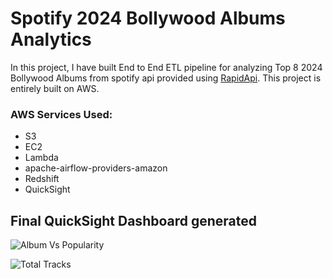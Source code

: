 # Spotify 2024 Bollywood Albums Analytics 


In this project, I have built End to End ETL pipeline for analyzing Top 8 2024 Bollywood Albums from spotify api provided using [RapidApi](https://rapidapi.com/Glavier/api/spotify23). This project is entirely built on AWS.


### AWS Services Used:

* S3
* EC2
* Lambda
* apache-airflow-providers-amazon
* Redshift
* QuickSight


## Final QuickSight Dashboard generated




![Album Vs Popularity](https://github.com/user-attachments/assets/39558e85-c30b-413a-acad-77a4ae41a53a)


![Total Tracks](https://github.com/user-attachments/assets/e635bf0e-1e88-4aa0-a9a9-d2a3fec911d8)

